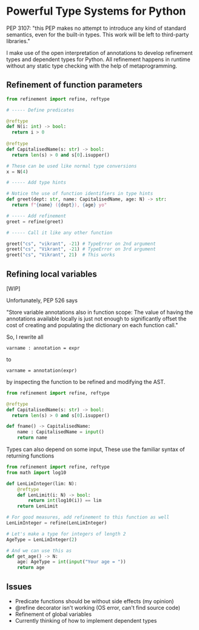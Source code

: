 # Powerful Type Systems for Python

PEP 3107: "this PEP makes no attempt to introduce any kind of standard semantics,
even for the built-in types. This work will be left to third-party libraries."

I make use of the open interpretation of annotations to
develop refinement types and dependent types for Python.
All refinement happens in runtime without any static
type checking with the help of metaprogramming.

## Refinement of function parameters 

```python
from refinement import refine, reftype

# ----- Define predicates 

@reftype
def N(i: int) -> bool:
  return i > 0
  
@reftype
def CapitalisedName(s: str) -> bool:
  return len(s) > 0 and s[0].isupper()

# These can be used like normal type conversions
x = N(4)

# ----- Add type hints 

# Notice the use of function identifiers in type hints
def greet(dept: str, name: CapitalisedName, age: N) -> str:
  return f"{name} ({dept}), {age} yo"

# ----- Add refinement
greet = refine(greet)

# ----- Call it like any other function

greet("cs", "vikrant", -21) # TypeError on 2nd argument
greet("cs", "Vikrant", -21) # TypeError on 3rd argument
greet("cs", "Vikrant", 21)  # This works
```

## Refining local variables

[WIP]

Unfortunately, PEP 526 says 

"Store variable annotations also in function scope: 
The value of having the annotations available locally is just
 not enough to significantly offset the cost of creating and
 populating the dictionary on each function call."

So, I rewrite all
```
varname : annotation = expr
```

to

```
varname = annotation(expr)
```

by inspecting the function to be refined and modifying the AST.


```python
from refinement import refine, reftype

@reftype
def CapitalisedName(s: str) -> bool:
  return len(s) > 0 and s[0].isupper()

def fname() -> CapitalisedName:
    name : CapitalisedName = input()
    return name
```

Types can also depend on some input, 
These use the familiar syntax of returning functions

```python
from refinement import refine, reftype
from math import log10

def LenLimInteger(lim: N):
    @reftype
    def LenLimit(i: N) -> bool:
        return int(log10(i)) == lim
    return LenLimit

# For good measures, add refinement to this function as well
LenLimInteger = refine(LenLimInteger)

# Let's make a type for integers of length 2
AgeType = LenLimInteger(2)

# And we can use this as
def get_age() -> N:
    age: AgeType = int(input("Your age = "))
    return age

```

## Issues

- Predicate functions should be without side effects (my opinion)
- @refine decorator isn't working (OS error, can't find source code)
- Refinement of global variables
- Currently thinking of how to implement dependent types

